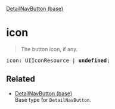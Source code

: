 [DetailNavButton (base)](DetailNavButton_base.md)

# icon

> The button icon, if any.

<pre class="docgen_signature">icon: UIIconResource | <b>undefined</b>;</pre>

## Related

- [<!--{ref:type}-->DetailNavButton (base)](DetailNavButton_base.md) \
    Base type for `DetailNavButton`.
